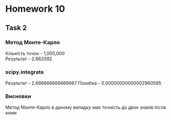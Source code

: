 # Homework 10

## Task 2

### Метод Монте-Карло

Кількість точок - 1,000,000  
Результат - 2.663392  

### scipy.integrate

Результат - 2.666666666666667
Похибка - 0.00000000000002960595

### Висновки

Метод Монте-Карло в даному випадку має точність до двох знаків після коми  
